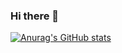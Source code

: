### Hi there 👋

[![Anurag's GitHub stats](https://github-readme-stats.vercel.app/api?FrancescoForestieri=anuraghazra)](https://github.com/anuraghazra/github-readme-stats)

<!--
**FrancescoForestieri/FrancescoForestieri** is a ✨ _special_ ✨ repository because its `README.md` (this file) appears on your GitHub profile.

Here are some ideas to get you started:

- 🔭 I’m currently working on ...
- 🌱 I’m currently learning ...
- 👯 I’m looking to collaborate on ...
- 🤔 I’m looking for help with ...
- 💬 Ask me about ...
- 📫 How to reach me: ...
- 😄 Pronouns: ...
- ⚡ Fun fact: ...
-->
